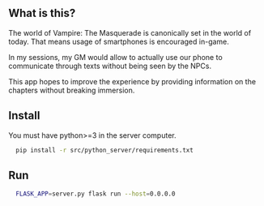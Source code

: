 ## What is this?

The world of Vampire: The Masquerade is canonically set in the world of today. That means usage of smartphones is encouraged in-game.

In my sessions, my GM would allow to actually use our phone to communicate through texts without being seen by the NPCs.

This app hopes to improve the experience by providing information on the chapters without breaking immersion.

## Install
You must have python>=3 in the server computer.

```bash
  pip install -r src/python_server/requirements.txt
```

## Run

```bash
  FLASK_APP=server.py flask run --host=0.0.0.0
```